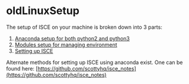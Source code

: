 # oldLinuxSetup

The setup of ISCE on your machine is broken down into 3 parts:

1. [Anaconda setup for both python2 and python3](./anaconda.md)
2. [Modules setup for managing environment](./modules.md)
3. [Setting up ISCE](./isceSetup.md)


Alternate methods for setting up ISCE using anaconda exist. One can be found here: [https://github.com/scottyhq/isce_notes](https://github.com/scottyhq/isce_notes)
